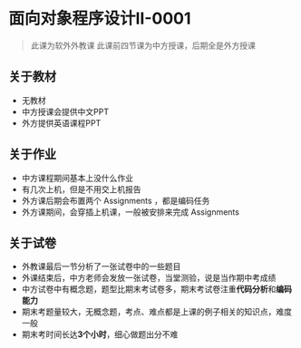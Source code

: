 # 面向对象程序设计Ⅱ-0001

> 此课为软外外教课
> 此课前四节课为中方授课，后期全是外方授课

## 关于教材

- 无教材
- 中方授课会提供中文PPT
- 外方提供英语课程PPT

## 关于作业

- 中方课程期间基本上没什么作业
- 有几次上机，但是不用交上机报告
- 外方课后期会布置两个 Assignments ，都是编码任务
- 外方课期间，会穿插上机课，一般被安排来完成 Assignments

## 关于试卷

- 外教课最后一节分析了一张试卷中的一些题目
- 外课结束后，中方老师会发放一张试卷，当堂测验，说是当作期中考成绩
- 中方试卷中有概念题，题型比期末考试卷多，期末考试卷注重**代码分析**和**编码能力**
- 期末考题量较大，无概念题，考点、难点都是上课的例子相关的知识点，难度一般
- 期末考时间长达**3个小时**，细心做题出分不难
